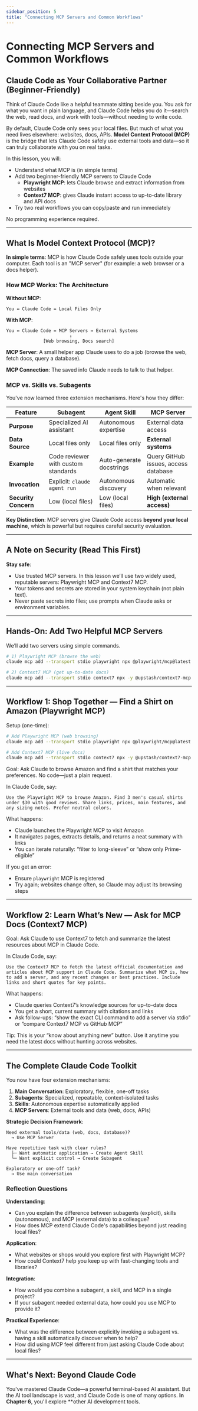 ```yaml
---
sidebar_position: 5
title: "Connecting MCP Servers and Common Workflows"
---
```


# Connecting MCP Servers and Common Workflows

## Claude Code as Your Collaborative Partner (Beginner-Friendly)

Think of Claude Code like a helpful teammate sitting beside you. You ask for what you want in plain language, and Claude Code helps you do it—search the web, read docs, and work with tools—without needing to write code.

By default, Claude Code only sees your local files. But much of what you need lives elsewhere: websites, docs, APIs. **Model Context Protocol (MCP)** is the bridge that lets Claude Code safely use external tools and data—so it can truly collaborate with you on real tasks.

In this lesson, you will:
- Understand what MCP is (in simple terms)
- Add two beginner-friendly MCP servers to Claude Code
  - **Playwright MCP**: lets Claude browse and extract information from websites
  - **Context7 MCP**: gives Claude instant access to up-to-date library and API docs
- Try two real workflows you can copy/paste and run immediately

No programming experience required.

---

## What Is Model Context Protocol (MCP)?

**In simple terms**: MCP is how Claude Code safely uses tools outside your computer. Each tool is an "MCP server" (for example: a web browser or a docs helper).

### How MCP Works: The Architecture

**Without MCP**:
```
You ↔ Claude Code ↔ Local Files Only
```

**With MCP**:
```
You ↔ Claude Code ↔ MCP Servers ↔ External Systems
                        ↓
              [Web browsing, Docs search]
```

**MCP Server**: A small helper app Claude uses to do a job (browse the web, fetch docs, query a database).

**MCP Connection**: The saved info Claude needs to talk to that helper.

### MCP vs. Skills vs. Subagents

You've now learned three extension mechanisms. Here's how they differ:

| Feature | Subagent | Agent Skill | MCP Server |
|---------|----------|-------------|------------|
| **Purpose** | Specialized AI assistant | Autonomous expertise | External data access |
| **Data Source** | Local files only | Local files only | **External systems** |
| **Example** | Code reviewer with custom standards | Auto-generate docstrings | Query GitHub issues, access database |
| **Invocation** | Explicit: `claude agent run` | Autonomous discovery | Automatic when relevant |
| **Security Concern** | Low (local files) | Low (local files) | **High (external access)** |

**Key Distinction**: MCP servers give Claude Code access **beyond your local machine**, which is powerful but requires careful security evaluation.

---

## A Note on Security (Read This First)

**Stay safe**:
- Use trusted MCP servers. In this lesson we’ll use two widely used, reputable servers: Playwright MCP and Context7 MCP.
- Your tokens and secrets are stored in your system keychain (not plain text).
- Never paste secrets into files; use prompts when Claude asks or environment variables.

---

## Hands-On: Add Two Helpful MCP Servers

We’ll add two servers using simple commands.

```bash
# 1) Playwright MCP (browse the web)
claude mcp add --transport stdio playwright npx @playwright/mcp@latest

# 2) Context7 MCP (get up-to-date docs)
claude mcp add --transport stdio context7 npx -y @upstash/context7-mcp
```

---

## Workflow 1: Shop Together — Find a Shirt on Amazon (Playwright MCP)

Setup (one-time):

```bash
# Add Playwright MCP (web browsing)
claude mcp add --transport stdio playwright npx @playwright/mcp@latest

# Add Context7 MCP (live docs)
claude mcp add --transport stdio context7 npx -y @upstash/context7-mcp
```

Goal: Ask Claude to browse Amazon and find a shirt that matches your preferences. No code—just a plain request.

In Claude Code, say:

```
Use the Playwright MCP to browse Amazon. Find 3 men's casual shirts under $30 with good reviews. Share links, prices, main features, and any sizing notes. Prefer neutral colors.
```

What happens:
- Claude launches the Playwright MCP to visit Amazon
- It navigates pages, extracts details, and returns a neat summary with links
- You can iterate naturally: “filter to long-sleeve” or “show only Prime-eligible”

If you get an error:
- Ensure `playwright` MCP is registered
- Try again; websites change often, so Claude may adjust its browsing steps

---

## Workflow 2: Learn What’s New — Ask for MCP Docs (Context7 MCP)

Goal: Ask Claude to use Context7 to fetch and summarize the latest resources about MCP in Claude Code.

In Claude Code, say:

```
Use the Context7 MCP to fetch the latest official documentation and articles about MCP support in Claude Code. Summarize what MCP is, how to add a server, and any recent changes or best practices. Include links and short quotes for key points.
```

What happens:
- Claude queries Context7’s knowledge sources for up-to-date docs
- You get a short, current summary with citations and links
- Ask follow-ups: “show the exact CLI command to add a server via stdio” or “compare Context7 MCP vs GitHub MCP”

Tip: This is your “know about anything new” button. Use it anytime you need the latest docs without hunting across websites.

---

## The Complete Claude Code Toolkit

You now have four extension mechanisms:

1. **Main Conversation**: Exploratory, flexible, one-off tasks
2. **Subagents**: Specialized, repeatable, context-isolated tasks
3. **Skills**: Autonomous expertise automatically applied
4. **MCP Servers**: External tools and data (web, docs, APIs)

**Strategic Decision Framework**:

```
Need external tools/data (web, docs, database)?
  → Use MCP Server

Have repetitive task with clear rules?
  ├─ Want automatic application → Create Agent Skill
  └─ Want explicit control → Create Subagent

Exploratory or one-off task?
  → Use main conversation
```

### Reflection Questions

**Understanding**:
- Can you explain the difference between subagents (explicit), skills (autonomous), and MCP (external data) to a colleague?
- How does MCP extend Claude Code's capabilities beyond just reading local files?

**Application**:
- What websites or shops would you explore first with Playwright MCP?
- How could Context7 help you keep up with fast-changing tools and libraries?

**Integration**:
- How would you combine a subagent, a skill, and MCP in a single project?
- If your subagent needed external data, how could you use MCP to provide it?

**Practical Experience**:
- What was the difference between explicitly invoking a subagent vs. having a skill automatically discover when to help?
- How did using MCP feel different from just asking Claude Code about local files?

---

## What's Next: Beyond Claude Code

You've mastered Claude Code—a powerful terminal-based AI assistant. But the AI tool landscape is vast, and Claude Code is one of many options. **In Chapter 6**, you'll explore **other AI development tools.